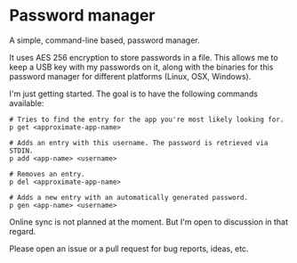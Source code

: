 # Password manager

A simple, command-line based, password manager.

It uses AES 256 encryption to store passwords in a file. This allows me to
keep a USB key with my passwords on it, along with the binaries for this
password manager for different platforms (Linux, OSX, Windows).

I'm just getting started. The goal is to have the following commands available:

```
# Tries to find the entry for the app you're most likely looking for.
p get <approximate-app-name>

# Adds an entry with this username. The password is retrieved via STDIN.
p add <app-name> <username>

# Removes an entry.
p del <approximate-app-name>

# Adds a new entry with an automatically generated password.
p gen <app-name> <username>
```

Online sync is not planned at the moment. But I'm open to discussion in that
regard.

Please open an issue or a pull request for bug reports, ideas, etc.
